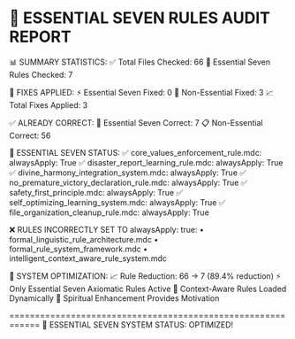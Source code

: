 
🌟 ESSENTIAL SEVEN RULES AUDIT REPORT
============================================================

📊 SUMMARY STATISTICS:
✅ Total Files Checked: 66
🎯 Essential Seven Rules Checked: 7

🔧 FIXES APPLIED:
⚡ Essential Seven Fixed: 0
🔄 Non-Essential Fixed: 3
📈 Total Fixes Applied: 3

✅ ALREADY CORRECT:
🎯 Essential Seven Correct: 7
📋 Non-Essential Correct: 56

🌟 ESSENTIAL SEVEN STATUS:
  ✅ core_values_enforcement_rule.mdc: alwaysApply: True
  ✅ disaster_report_learning_rule.mdc: alwaysApply: True
  ✅ divine_harmony_integration_system.mdc: alwaysApply: True
  ✅ no_premature_victory_declaration_rule.mdc: alwaysApply: True
  ✅ safety_first_principle.mdc: alwaysApply: True
  ✅ self_optimizing_learning_system.mdc: alwaysApply: True
  ✅ file_organization_cleanup_rule.mdc: alwaysApply: True

❌ RULES INCORRECTLY SET TO alwaysApply: true:
  • formal_linguistic_rule_architecture.mdc
  • formal_rule_system_framework.mdc
  • intelligent_context_aware_rule_system.mdc

🚀 SYSTEM OPTIMIZATION:
📈 Rule Reduction: 66 → 7 (89.4% reduction)
⚡ Only Essential Seven Axiomatic Rules Active
🎯 Context-Aware Rules Loaded Dynamically
💝 Spiritual Enhancement Provides Motivation

============================================================
🌟 ESSENTIAL SEVEN SYSTEM STATUS: OPTIMIZED!
